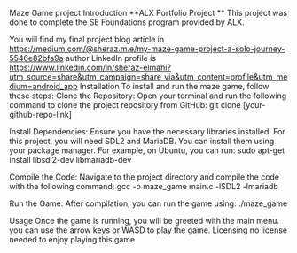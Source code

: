 Maze Game project
Introduction
**ALX Portfolio Project **
This project was done to complete the SE Foundations program provided by ALX.

You will find my final project blog article in https://medium.com/@sheraz.m.e/my-maze-game-project-a-solo-journey-5546e82bfa9a
author LinkedIn profile is https://www.linkedin.com/in/sheraz-elmahi?utm_source=share&utm_campaign=share_via&utm_content=profile&utm_medium=android_app
Installation
To install and run the maze game, follow these steps:
Clone the Repository: 
Open your terminal and run the following command to clone the project repository from GitHub:
git clone [your-github-repo-link]

Install Dependencies: 
Ensure you have the necessary libraries installed. For this project, you will need SDL2 and MariaDB. You can install them using your package manager. For example, on Ubuntu, you can run:
sudo apt-get install libsdl2-dev libmariadb-dev

Compile the Code: 
Navigate to the project directory and compile the code with the following command:
gcc -o maze_game main.c -lSDL2 -lmariadb

Run the Game: 
After compilation, you can run the game using:
./maze_game

Usage
Once the game is running, you will be greeted with the main menu. you can use the arrow keys or WASD to play the game.
Licensing
no license needed to enjoy playing this game

